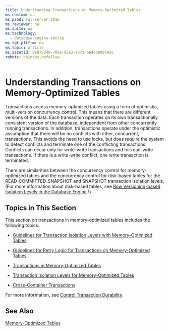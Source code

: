 ```yaml
---
title: Understanding Transactions on Memory-Optimized Tables
ms.custom: na
ms.prod: sql-server-2016
ms.reviewer: na
ms.suite: na
ms.technology: 
  - database-engine-imoltp
ms.tgt_pltfrm: na
ms.topic: article
ms.assetid: 06075248-705e-4563-9371-b64cd609793c
robots: noindex,nofollow
---
```

# Understanding Transactions on Memory-Optimized Tables
  Transactions access memory\-optimized tables using a form of optimistic, multi\-version concurrency control. This means that there are different versions of the data. Each transaction operates on its own transactionally consistent version of the database, independent from other concurrently running transactions. In addition, transactions operate under the optimistic assumption that there will be no conflicts with other, concurrent, transactions. This avoids the need to use locks, but does require the system to detect conflicts and terminate one of the conflicting transactions. Conflicts can occur only for write\-write transactions and for read\-write transactions. If there is a write\-write conflict, one write transaction is terminated.  
  
 There are similarities between the concurrency control for memory\-optimized tables and the concurrency control for disk\-based tables for the READ\_COMMITTED\_SNAPSHOT and SNAPSHOT transaction isolation levels. \(For more information about disk\-based tables, see [Row Versioning\-based Isolation Levels in the Database Engine](http://msdn.microsoft.com/library/ms177404\(v=sql.100\).aspx).\)  
  
## Topics in This Section  
 This section on transactions in memory\-optimized tables includes the following topics:  
  
-   [Guidelines for Transaction Isolation Levels with Memory-Optimized Tables](../../Topics\TopicNameNotContainA/Guidelines-for-Transaction-Isolation-Levels-with-Memory-Optimized-Tables.md)  
  
-   [Guidelines for Retry Logic for Transactions on Memory-Optimized Tables](../../Topics\TopicNameNotContainA/Guidelines-for-Retry-Logic-for-Transactions-on-Memory-Optimized-Tables.md)  
  
-   [Transactions in Memory-Optimized Tables](../../Topics\TopicNameNotContainA/Transactions-in-Memory-Optimized-Tables.md)  
  
-   [Transaction Isolation Levels for Memory-Optimized Tables](../../Topics\TopicNameNotContainA/Transaction-Isolation-Levels-for-Memory-Optimized-Tables.md)  
  
-   [Cross-Container Transactions](../../Topics\TopicNameNotContainA/Cross-Container-Transactions.md)  
  
 For more information, see [Control Transaction Durability](../../Topics\TopicNameNotContainA/Control-Transaction-Durability.md).  
  
## See Also  
 [Memory-Optimized Tables](../../Topics\TopicNameNotContainA/Memory-Optimized-Tables.md)  
  
  